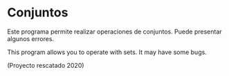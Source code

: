 # Conjuntos

Este programa permite realizar operaciones de conjuntos. Puede presentar algunos errores.

This program allows you to operate with sets. It may have some bugs.

(Proyecto rescatado 2020)